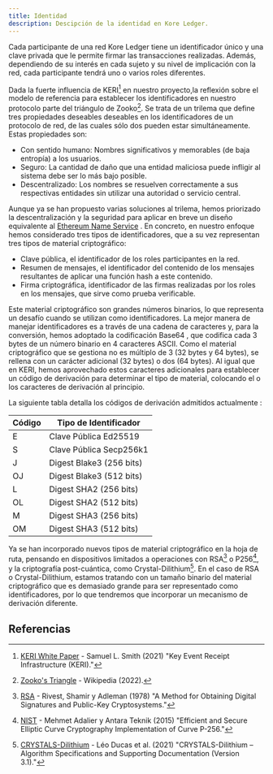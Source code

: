```yaml
---
title: Identidad
description: Descipción de la identidad en Kore Ledger.
---
```


Cada participante de una red Kore Ledger tiene un identificador único y una clave privada que le permite firmar las transacciones realizadas. Además, dependiendo de su interés en cada sujeto y su nivel de implicación con la red, cada participante tendrá uno o varios roles diferentes.

Dada la fuerte influencia de KERI[^29] en nuestro proyecto,la reflexión sobre el modelo de referencia para establecer los identificadores en nuestro protocolo parte del triángulo de Zooko[^38]. Se trata de un trilema que define tres propiedades deseables deseables en los identificadores de un protocolo de red, de las cuales sólo dos pueden estar simultáneamente. Estas propiedades son:

- Con sentido humano: Nombres significativos y memorables (de baja entropía) a los usuarios.
- Seguro: La cantidad de daño que una entidad maliciosa puede infligir al sistema debe ser lo más bajo posible.
- Descentralizado: Los nombres se resuelven correctamente a sus respectivas entidades sin utilizar una autoridad o servicio central.

Aunque ya se han propuesto varias soluciones al trilema, hemos priorizado la descentralización y la seguridad para aplicar en breve un diseño equivalente al [Ethereum Name Service](https://ens.domains/es/) . En concreto, en nuestro enfoque hemos considerado tres tipos de identificadores, que a su vez representan tres tipos de material criptográfico:

- Clave pública, el identificador de los roles participantes en la red.
- Resumen de mensajes, el identificador del contenido de los mensajes resultantes de aplicar una función hash a este contenido.
- Firma criptográfica, identificador de las firmas realizadas por los roles en los mensajes, que sirve como prueba verificable.

Este material criptográfico son grandes números binarios, lo que representa un desafío cuando se utilizan como identificadores. La mejor manera de manejar identificadores es a través de una cadena de caracteres y, para la conversión, hemos adoptado la codificación Base64 , que codifica cada 3 bytes de un número binario en 4 caracteres ASCII. Como el material criptográfico que se gestiona no es múltiplo de 3 (32 bytes y 64 bytes), se rellena con un carácter adicional (32 bytes) o dos (64 bytes). Al igual que en KERI, hemos aprovechado estos caracteres adicionales para establecer un código de derivación para determinar el tipo de material, colocando el o los caracteres de derivación al principio.

La siguiente tabla detalla los códigos de derivación admitidos actualmente :

| Código | Tipo de Identificador         |
|--------|-------------------------------|
| E      | Clave Pública Ed25519         |
| S      | Clave Pública Secp256k1       |
| J      | Digest Blake3 (256 bits)      |
| OJ     | Digest Blake3 (512 bits)      |
| L      | Digest SHA2 (256 bits)        |
| OL     | Digest SHA2 (512 bits)        |
| M      | Digest SHA3 (256 bits)        |
| OM     | Digest SHA3 (512 bits)        |


Ya se han incorporado nuevos tipos de material criptográfico en la hoja de ruta, pensando en dispositivos limitados a operaciones con RSA[^27] o P256[^1], y la criptografía post-cuántica, como Crystal-Dilithium[^11]. En el caso de RSA o Crystal-Dilithium, estamos tratando con un tamaño binario del material criptográfico que es demasiado grande para ser representado como identificadores, por lo que tendremos que incorporar un mecanismo de derivación diferente.


## Referencias
[^1]: [NIST](https://csrc.nist.gov/csrc/media/events/workshop-on-elliptic-curve-cryptography-standards/documents/papers/session6-adalier-mehmet.pdf) - Mehmet Adalier y Antara Teknik (2015) "Efficient and Secure Elliptic Curve Cryptography Implementation of Curve P-256."
[^11]: [CRYSTALS-Dilithium](https://csrc.nist.gov/publications/detail/sp/800-208/final) - Léo Ducas et al. (2021) "CRYSTALS-Dilithium – Algorithm Specifications and Supporting Documentation (Version 3.1)."
[^27]: [RSA](https://dl.acm.org/doi/10.1145/359340.359342) - Rivest, Shamir y Adleman (1978) "A Method for Obtaining Digital Signatures and Public-Key Cryptosystems."
[^29]: [KERI White Paper](https://arxiv.org/abs/1907.02143) - Samuel L. Smith (2021) "Key Event Receipt Infrastructure (KERI)."
[^38]: [Zooko's Triangle](https://en.wikipedia.org/wiki/Zooko%27s_triangle) - Wikipedia (2022).
